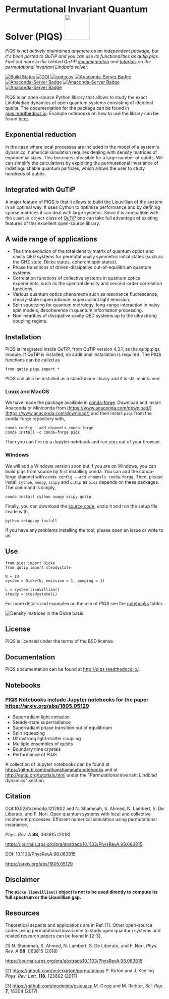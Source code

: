# Permutational Invariant Quantum Solver (PIQS) <img src="https://github.com/nathanshammah/piqs/blob/master/doc/piqs_logo.png" width="80" height="80"/>

_PIQS is not actively maintained anymore as an independent package, but it's been ported to QuTiP and you can use its functionalities as qutip.piqs. Find out more in the related QuTiP [documentation](https://qutip.readthedocs.io/en/qutip-5.0.x/guide/guide-piqs.html) and [tutorials](https://qutip.org/qutip-tutorials/#piqs) on the permutational invariant Lindbald solver._

[![Build Status](https://travis-ci.org/nathanshammah/piqs.svg?branch=master)](https://travis-ci.org/nathanshammah/piqs)
[![DOI](https://zenodo.org/badge/104438298.svg)](https://zenodo.org/badge/latestdoi/104438298)
[![codecov](https://codecov.io/gh/nathanshammah/piqs/branch/master/graph/badge.svg)](https://codecov.io/gh/nathanshammah/piqs)
[![Anaconda-Server Badge](https://anaconda.org/conda-forge/piqs/badges/version.svg)](https://anaconda.org/conda-forge/piqs)
[![Anaconda-Server Badge](https://anaconda.org/conda-forge/piqs/badges/license.svg)](https://anaconda.org/conda-forge/piqs)
[![Anaconda-Server Badge](https://anaconda.org/conda-forge/piqs/badges/installer/conda.svg)](https://conda.anaconda.org/conda-forge)
[![Anaconda-Server Badge](https://anaconda.org/conda-forge/piqs/badges/downloads.svg)](https://anaconda.org/conda-forge/piqs)

PIQS is an open-source Python library that allows to study the exact Lindbladian dynamics of open quantum systems consisting of identical qubits. The documentation for the package can be found in [piqs.readthedocs.io](http://piqs.readthedocs.io/en/latest/). Example notebooks on how to use the library can be found [here](https://github.com/nathanshammah/notebooks).

## Exponential reduction
In the case where local processes are included in the model of a system's dynamics, numerical simulation requires dealing with density matrices of exponential sizes. This becomes infeasible for a large number of qubits.
We can simplify the calculations by exploiting the permutational invariance of indistinguishable quantum particles, which allows the user to study hundreds of qubits.

## Integrated with QuTiP
A major feature of PIQS is that it allows to build the Liouvillian of the system in an optimal way. It uses Cython to optimize performance and by defining sparse matrices it can deal with large systems. Since it is compatible with the `quantum object` class of [QuTiP](http://qutip.org/) one can take full advantage of existing features of this excellent open-source library.

## A wide range of applications
- The time evolution of the total density matrix of quantum optics and cavity QED systems for permutationally symmetric initial states (such as the GHZ state, Dicke states, coherent spin states).
- Phase transitions of driven-dissipative out-of-equilibrium quantum systems.
- Correlation functions of collective systems in quantum optics experiments, such as the spectral density and second-order correlation functions.
- Various quantum optics phenomena such as resonance fluorescence, steady-state superradiance, superradiant light emission.
- Spin squeezing for quantum metrology, long-range interaction in noisy spin models, decoherence in quantum information processing.
- Nonlinearities of dissipative cavity QED systems up to the ultrastrong coupling regime.

## Installation

PIQS is integrated inside QuTiP, from QuTiP version 4.3.1, as the qutip.piqs module. If QuTiP is installed, no additional installation is required. The PIQS functions can be called as
```
from qutip.piqs import *
```
PIQS can also  be installed as a stand-alone library and it is still maintained.

### Linux and MacOS
We have made the package available in [conda-forge](https://conda-forge.org/). Download and install Anaconda or Miniconda from [https://www.anaconda.com/download/](https://www.anaconda.com/download/) and then install `piqs` from the conda-forge repository with,
```
conda config --add channels conda-forge
conda install -c conda-forge piqs
```
Then you can fire up a Jupyter notebook and run `piqs` out of your browser.

### Windows
We will add a Windows version soon but if you are on Windows, you can build piqs from source by first installing conda. You can add the conda-forge channel with `conda config --add channels conda-forge`. Then, please install `cython`, `numpy`, `scipy` and `qutip` as `piqs` depends on these packages. The command is simply,

```conda install cython numpy scipy qutip```

Finally, you can download the [source code](https://github.com/nathanshammah/piqs/archive/v1.2.tar.gz), unzip it and run the setup file inside with,
```
python setup.py install
```
If you have any problems installing the tool, please open an issue or write to us.

## Use
```
from piqs import Dicke
from qutip import steadystate

N = 10
system = Dicke(N, emission = 1, pumping = 3)

L = system.liouvillian()
steady = steadystate(L)
```
For more details and examples on the use of *PIQS* see the [notebooks](https://github.com/nathanshammah/notebooks) folder.

![Density matrices in the Dicke basis.](https://github.com/nathanshammah/piqs/blob/master/doc/source/examples/images/states_N.png)
## License
PIQS is licensed under the terms of the BSD license.

## Documentation
PIQS documentation can be found at http://piqs.readthedocs.io/.

## Notebooks
### PIQS Notebooks include Jupyter notebooks for the paper https://arxiv.org/abs/1805.05129
- Superradiant light emission
- Steady-state superradiance
- Superradiant phase transition out of equilibrium
- Spin squeezing
- Ultrastrong light-matter coupling
- Multiple ensembles of qubits
- Boundary time crystals
- Performance of PIQS

A collection of Jupyter notebooks can be found at https://github.com/nathanshammah/notebooks and at http://qutip.org/tutorials.html under the "Permutational invariant Lindblad dynamics" section.

## Citation
DOI:10.5281/zenodo.1212802
and
N. Shammah, S. Ahmed, N. Lambert, S. De Liberato, and F. Nori,
Open quantum systems with local and collective incoherent processes: Efficient numerical simulation using permutational invariance,

*Phys. Rev. A* **98**, 063815 (2018)

https://journals.aps.org/pra/abstract/10.1103/PhysRevA.98.063815

DOI: 10.1103/PhysRevA.98.063815

https://arxiv.org/abs/1805.05129

## Disclaimer
**The `Dicke.liouvillian()` object is not to be used directly to compute its full spectrum or the Liouvillian gap.**

## Resources
Theoretical aspects and applications are in Ref. [1]. Other open-source codes using permutational invariance to study open quantum systems and related research papers can be found in [2-3].

[1] N. Shammah, S. Ahmed, N. Lambert, S. De Liberato, and F. Nori, *Phys. Rev. A* **98**, 063815 (2018)

https://journals.aps.org/pra/abstract/10.1103/PhysRevA.98.063815

[2] https://github.com/peterkirton/permutations P. Kirton and J. Keeling *Phys. Rev. Lett.*  **118**, 123602 (2017)

[3] https://github.com/modmido/psiquasp M. Gegg and M. Richter, *Sci. Rep.* **7**, 16304 (2017)
